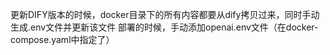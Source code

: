 更新DIFY版本的时候，docker目录下的所有内容都要从dify拷贝过来，同时手动生成.env文件并更新该文件
部署的时候，手动添加openai.env文件（在docker-compose.yaml中指定了）